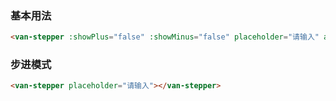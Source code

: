 ### 基本用法

``` html
<van-stepper :showPlus="false" :showMinus="false" placeholder="请输入" align="left"></van-stepper>
```
### 步进模式

``` html
<van-stepper placeholder="请输入"></van-stepper>
```
